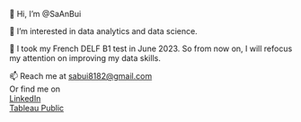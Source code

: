 👋 Hi, I’m @SaAnBui

👀 I’m interested in data analytics and data science. <br>

🌱 I took my French DELF B1 test in June 2023. So from now on, I will refocus my attention on improving my data skills. 

📫 Reach me at sabui8182@gmail.com  
Or find me on  
[LinkedIn](https://www.linkedin.com/in/saanbui)  
[Tableau Public](https://public.tableau.com/app/profile/sa.bui3397)



